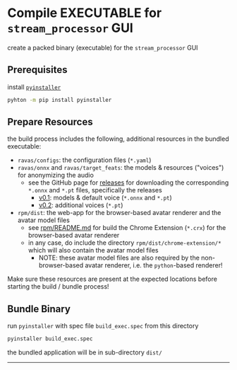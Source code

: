# Compile EXECUTABLE for `stream_processor` GUI

create a packed binary (executable) for the `stream_processor` GUI

## Prerequisites

install [`pyinstaller`][1]

```bash
pyhton -m pip install pyinstaller
```

## Prepare Resources

the build process includes the following, additional resources in the bundled executable:

* `ravas/configs`: the configuration files (`*.yaml`)
* `ravas/onnx` and `ravas/target_feats`: the models & resources ("voices") for anonymizing the audio
  * see the GitHub page for [releases][2] for downloading the corresponding `*.onnx` and `*.pt` files, specifically the releases
    * [v0.1][3]: models & default voice (`*.onnx` and `*.pt`)
    * [v0.2][4]: additional voices (`*.pt`)
* `rpm/dist`: the web-app for the browser-based avatar renderer and the avatar model files
  * see [rpm/README.md][5] for build the Chrome Extension (`*.crx`) for the browser-based avatar renderer
  * in any case, do include the directory `rpm/dist/chrome-extension/*` which will also contain the avatar model files  
    * NOTE: these avatar model files are also required by the non-browser-based avatar renderer, i.e. the `python`-based renderer!


Make sure these resources are present at the expected locations before starting the build / bundle process!

## Bundle Binary

run `pyinstaller` with spec file `build_exec.spec` from this directory

```bash
pyinstaller build_exec.spec
```

the bundled application will be in sub-directory `dist/`

------

[1]: https://pyinstaller.org/en/stable/
[2]: https://github.com/carlosfranzreb/stream_processing/releases
[3]: https://github.com/carlosfranzreb/stream_processing/releases/tag/v0.1
[4]: https://github.com/carlosfranzreb/stream_processing/releases/tag/v0.2
[5]: ../rpm/README.md
